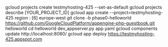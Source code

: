 gcloud projects create testmyhosting-425 --set-as-default
gcloud projects describe [YOUR_PROJECT_ID]
gcloud app create --project=testmyhosting-425
region : [6] europe-west
git clone -b phase0-helloworld https://github.com/GoogleCloudPlatform/appengine-php-guestbook.git helloworld
cd helloworld
dev_appserver.py app.yaml
gcloud components update
http://localhost:8080/
gcloud app deploy
https://testmyhosting-425.appspot.com
